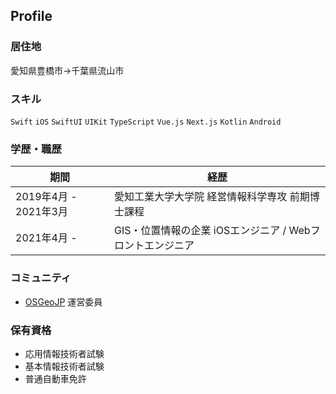 ## Profile

### 居住地

愛知県豊橋市→千葉県流山市

### スキル

`Swift` `iOS` `SwiftUI` `UIKit` `TypeScript` `Vue.js` `Next.js` `Kotlin` `Android`

### 学歴・職歴

| 期間                | 経歴                                   |
|-------------------|--------------------------------------|
| 2019年4月 - 2021年3月 | 愛知工業大学大学院 経営情報科学専攻 前期博士課程            |
| 2021年4月 -         | GIS・位置情報の企業  iOSエンジニア / Webフロントエンジニア |

### コミュニティ

* [OSGeoJP](https://www.osgeo.jp/) 運営委員

### 保有資格

* 応用情報技術者試験
* 基本情報技術者試験
* 普通自動車免許